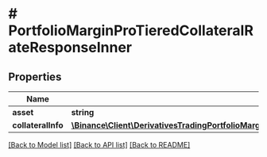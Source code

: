 # # PortfolioMarginProTieredCollateralRateResponseInner

## Properties

Name | Type | Description | Notes
------------ | ------------- | ------------- | -------------
**asset** | **string** |  | [optional]
**collateralInfo** | [**\Binance\Client\DerivativesTradingPortfolioMarginPro\Model\PortfolioMarginProTieredCollateralRateResponseInnerCollateralInfoInner[]**](PortfolioMarginProTieredCollateralRateResponseInnerCollateralInfoInner.md) |  | [optional]

[[Back to Model list]](../../README.md#models) [[Back to API list]](../../README.md#endpoints) [[Back to README]](../../README.md)
